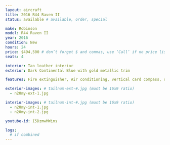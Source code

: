 ```yaml
---
layout: aircraft
title: 2016 R44 Raven II
status: available # available, order, special

make: Robinson
model: R44 Raven II
year: 2016
condition: New
hours: 24
price: $494,500 # don’t forget $ and commas, use ‘Call’ if no price listed
seats: 4

interior: Tan leather interior
exterior: Dark Continental Blue with gold metallic trim

features: Fire extinguisher, Air conditioning, vertical card compass, digital clock, Aspen EFD1000H pilot/DG, Garmin GTR225B com radio, Garmin GTN635 GPS/com, GTX327 Garmin w/ Mode C, KAnnad 406 AF ELT, Bose interface, extra corrosion protection, external power receptacle

exterior-images: # tailnum-ext-#.jpg (must be 16x9 ratio)
  - n20my-ext-1.jpg

interior-images: # tailnum-int-#.jpg (must be 16x9 ratio)
  - n20my-int-1.jpg
  - n20my-int-2.jpg

youtube-id: I5DzmwMWins

logs:
  # if combined
---
```

